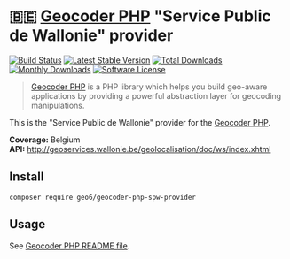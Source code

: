 # :belgium: [Geocoder PHP](https://github.com/geocoder-php/Geocoder) "Service Public de Wallonie" provider

[![Build Status](https://travis-ci.org/geo6/geocoder-php-spw-provider.svg?branch=master)](https://travis-ci.org/geo6/geocoder-php-spw-provider)
[![Latest Stable Version](https://poser.pugx.org/geo6/geocoder-php-spw-provider/v/stable)](https://packagist.org/packages/geo6/geocoder-php-spw-provider)
[![Total Downloads](https://poser.pugx.org/geo6/geocoder-php-spw-provider/downloads)](https://packagist.org/packages/geo6/geocoder-php-spw-provider)
[![Monthly Downloads](https://poser.pugx.org/geo6/geocoder-php-spw-provider/d/monthly.png)](https://packagist.org/packages/geo6/geocoder-php-spw-provider)
[![Software License](https://img.shields.io/badge/license-MIT-brightgreen.svg)](LICENSE)

> [Geocoder PHP](https://github.com/geocoder-php/Geocoder) is a PHP library which helps you build geo-aware applications by providing a powerful abstraction layer for geocoding manipulations.

This is the "Service Public de Wallonie" provider for the [Geocoder PHP](https://github.com/geocoder-php/Geocoder).

**Coverage:** Belgium  
**API:** <http://geoservices.wallonie.be/geolocalisation/doc/ws/index.xhtml>

## Install

    composer require geo6/geocoder-php-spw-provider

## Usage

See [Geocoder PHP README file](https://github.com/geocoder-php/Geocoder/blob/master/README.md).
